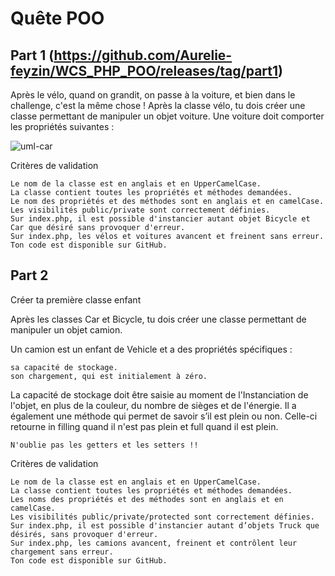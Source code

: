 # Quête POO

## Part 1 (https://github.com/Aurelie-feyzin/WCS_PHP_POO/releases/tag/part1)
Après le vélo, quand on grandit, on passe à la voiture, et bien dans le challenge, c'est la même chose ! Après la classe vélo, tu dois créer une classe permettant de manipuler un objet voiture. Une voiture doit comporter les propriétés suivantes :

![uml-car](http://images.innoveduc.fr/php_parcours/OOP/uml-car.png "uml car")

Critères de validation

    Le nom de la classe est en anglais et en UpperCamelCase.
    La classe contient toutes les propriétés et méthodes demandées.
    Le nom des propriétés et des méthodes sont en anglais et en camelCase.
    Les visibilités public/private sont correctement définies.
    Sur index.php, il est possible d'instancier autant objet Bicycle et Car que désiré sans provoquer d'erreur.
    Sur index.php, les vélos et voitures avancent et freinent sans erreur.
    Ton code est disponible sur GitHub.

## Part 2
Créer ta première classe enfant

Après les classes Car et Bicycle, tu dois créer une classe permettant de manipuler un objet camion.

Un camion est un enfant de Vehicle et a des propriétés spécifiques :

    sa capacité de stockage.
    son chargement, qui est initialement à zéro.

La capacité de stockage doit être saisie au moment de l'Instanciation de l'objet, en plus de la couleur, du nombre de sièges et de l'énergie. Il a également une méthode qui permet de savoir s’il est plein ou non. Celle-ci retourne in filling quand il n'est pas plein et full quand il est plein.

    N'oublie pas les getters et les setters !!

Critères de validation

    Le nom de la classe est en anglais et en UpperCamelCase.
    La classe contient toutes les propriétés et méthodes demandées.
    Les noms des propriétés et des méthodes sont en anglais et en camelCase.
    Les visibilités public/private/protected sont correctement définies.
    Sur index.php, il est possible d'instancier autant d’objets Truck que désirés, sans provoquer d'erreur.
    Sur index.php, les camions avancent, freinent et contrôlent leur chargement sans erreur.
    Ton code est disponible sur GitHub.

